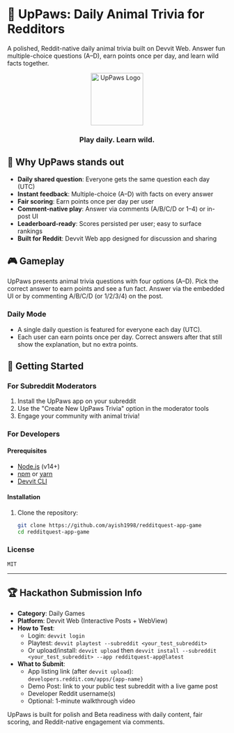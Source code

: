 # 🐾 UpPaws: Daily Animal Trivia for Redditors

A polished, Reddit-native daily animal trivia built on Devvit Web. Answer fun multiple-choice questions (A–D), earn points once per day, and learn wild facts together.

<div align="center">
  <img src="https://www.redditstatic.com/avatars/defaults/v2/avatar_default_1.png" alt="UpPaws Logo" width="120" />
  <h3>Play daily. Learn wild.</h3>
</div>

## 🌟 Why UpPaws stands out

- **Daily shared question**: Everyone gets the same question each day (UTC)
- **Instant feedback**: Multiple-choice (A–D) with facts on every answer
- **Fair scoring**: Earn points once per day per user
- **Comment-native play**: Answer via comments (A/B/C/D or 1–4) or in-post UI
- **Leaderboard-ready**: Scores persisted per user; easy to surface rankings
- **Built for Reddit**: Devvit Web app designed for discussion and sharing

## 🎮 Gameplay

UpPaws presents animal trivia questions with four options (A–D). Pick the correct answer to earn points and see a fun fact. Answer via the embedded UI or by commenting A/B/C/D (or 1/2/3/4) on the post.

### Daily Mode
- A single daily question is featured for everyone each day (UTC).
- Each user can earn points once per day. Correct answers after that still show the explanation, but no extra points.

## 🚀 Getting Started

### For Subreddit Moderators

1. Install the UpPaws app on your subreddit
2. Use the "Create New UpPaws Trivia" option in the moderator tools
3. Engage your community with animal trivia!

### For Developers

#### Prerequisites
- [Node.js](https://nodejs.org/) (v14+)
- [npm](https://www.npmjs.com/) or [yarn](https://yarnpkg.com/)
- [Devvit CLI](https://developers.reddit.com/docs/devvit)

#### Installation

1. Clone the repository:
   ```bash
   git clone https://github.com/ayish1998/redditquest-app-game
   cd redditquest-app-game


### License
    MIT

---

## 🏆 Hackathon Submission Info

- **Category**: Daily Games
- **Platform**: Devvit Web (Interactive Posts + WebView)
- **How to Test**:
  - Login: `devvit login`
  - Playtest: `devvit playtest --subreddit <your_test_subreddit>`
  - Or upload/install: `devvit upload` then `devvit install --subreddit <your_test_subreddit> --app redditquest-app@latest`
- **What to Submit**:
  - App listing link (after `devvit upload`): `developers.reddit.com/apps/{app-name}`
  - Demo Post: link to your public test subreddit with a live game post
  - Developer Reddit username(s)
  - Optional: 1-minute walkthrough video

UpPaws is built for polish and Beta readiness with daily content, fair scoring, and Reddit-native engagement via comments.
